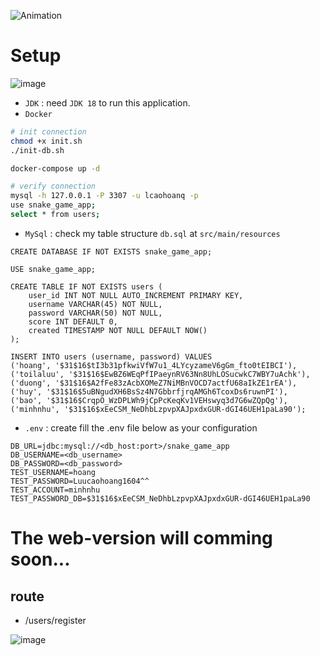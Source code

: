![Animation](https://github.com/lcaohoanq/Java-Snake-Game/assets/136492579/1c4782eb-ccf4-437e-a6b1-900ec68a58a3)
# Setup
![image](https://github.com/lcaohoanq/Java-Snake-Game/assets/136492579/e197c7f3-d4eb-4ba1-ba20-33fef4abbcee)
  - `JDK`   : need `JDK 18` to run this application.
  - `Docker`
```bash
# init connection
chmod +x init.sh
./init-db.sh
```

```bash
docker-compose up -d
```

```bash
# verify connection
mysql -h 127.0.0.1 -P 3307 -u lcaohoanq -p
use snake_game_app;
select * from users;
```
  - `MySql` : check my table structure `db.sql` at `src/main/resources`
```shell
CREATE DATABASE IF NOT EXISTS snake_game_app;

USE snake_game_app;

CREATE TABLE IF NOT EXISTS users (
    user_id INT NOT NULL AUTO_INCREMENT PRIMARY KEY,
    username VARCHAR(45) NOT NULL,
    password VARCHAR(50) NOT NULL,
    score INT DEFAULT 0,
    created TIMESTAMP NOT NULL DEFAULT NOW()
);

INSERT INTO users (username, password) VALUES
('hoang', '$31$16$tI3b31pfkwiVfW7u1_4LYcyzameV6gGm_fto0tEIBCI'),
('toilaluu', '$31$16$EwBZ6WEqPfIPaeynRV63Nn8UhLOSucwkC7WBY7uAchk'),
('duong', '$31$16$A2fFe83zAcbXOMeZ7NiMBnVOCD7actfU68aIkZE1rEA'),
('huy', '$31$16$5uBNgudXH6BsSz4N7GbbrfjrqAMGh6TcoxDs6ruwnPI'),
('bao', '$31$16$CrqpO_WzDPLWh9jCpPcKeqKv1VEHswyq3d7G6wZQpQg'),
('minhnhu', '$31$16$xEeCSM_NeDhbLzpvpXAJpxdxGUR-dGI46UEH1paLa90');
```
  - `.env`  : create fill the .env file below as your configuration
```shell
DB_URL=jdbc:mysql://<db_host:port>/snake_game_app
DB_USERNAME=<db_username>
DB_PASSWORD=<db_password>
TEST_USERNAME=hoang
TEST_PASSWORD=Luucaohoang1604^^
TEST_ACCOUNT=minhnhu
TEST_PASSWORD_DB=$31$16$xEeCSM_NeDhbLzpvpXAJpxdxGUR-dGI46UEH1paLa90
```
# The web-version will comming soon...

## route
- /users/register

![image](https://github.com/lcaohoanq/Java-Snake-Game/assets/136492579/6eac4f42-24d2-486c-8ab5-527dee6021b2)
